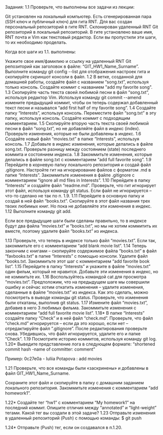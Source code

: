 Задания:
1.1
Проверьте, что выполнены все задачи из лекции:

Git установлен на локальный компьютер.
Есть сгенерированная пара (SSH ключ и публичный ключ) для гита RNT.
Для вас создан персональный репозиторий в гите RNT.
Склонирован удаленный RNT Git репозиторий в локальный репозиторий.
В гите установлено ваше имя, RNT почта и Vim как текстовый редактор.
Если вы пропустили эти шаги, то их необходимо проделать.

Когда все шаги из 1.1. выполнены:

Укажите свое имя/фамилию и ссылку на удаленный RNT Git репозиторий как заголовок в файле: “GIT_HW1_Name_Surname”.
Выполните команду git config --list для отображения настроек гита и скопируйте скриншот консоли в файл.
1.2
В ветке, созданной для домашней работы, cоздайте файл с названием “song.txt”, используя только консоль. Создайте коммит с названием "add my favorite song".
1.3
Скопируйте часть текста своей любимой песни в файл “song.txt”, используя редактор Vim. Используя команду git commit --amend измените предыдущий коммит, чтобы он теперь содержал добавленный текст песни и назывался “add first half of my favorite song”.
1.4
Создайте папку “Interests”, используя консоль. Переместите файл “song.txt” в эту папку, используя консоль. Создайте коммит с подходящим комментарием.
1.5
Скопируйте вторую часть текста своей любимой песни в файл “song.txt”, но не добавляйте файл в индекс (index). Проверьте изменения, которые не были добавлены в индекс.
1.6
Создайте новый файл “movies.txt” в папке “Interests”, используя консоль.
1.7
Добавьте в индекс изменения, которые делались в файле song.txt. Проверьте разницу между состоянием (state) последнего коммита и состоянием индекса.
1.8
Закоммитьте изменения, которые делались в файле song.txt с комментарием “add full favorite song”.
1.9
Перейдите в корневую папку локального репозитория и создай файл .gitignore. Настройте гит на игнорирование файлов  с форматом .md в папке “Interests”. Закоммитьте изменения в файле  .gitignore с комментарием “ignore all md files in Interests”.
1.10
Перейдите в папку “Interests” и создайте файл “readme.md”. Проверьте, что гит игнорирует этот файл, используя команду git status. Если файл не игнорируется – что-то сделано не так по п. 1.9.
1.11
Перейдите в основную папку  и создай в ней файл “books.txt”. Скопируйте в этот файл названия трех твоих любимых книг. Но пока не добавляйте эти изменения в индекс.
1.12
Выполните команду git add.

Если все предыдущие шаги были сделаны правильно, то в индексе будут два файла “movies.txt” и “books.txt”, но мы не хотим коммитить их вместе, поэтому удалите файл “books.txt” из индекса.

1.13
Проверьте, что теперь в индексе только файл “movies.txt”. Если так, закоммитьте его с комментарием “add blank movie list”.
1.14
Теперь закончим с книгами – скопируйте содержимое файла “books.txt” в файл “favbooks.txt” в папке “Interests” с помощью консоли. Удалите файл “books.txt. Закоммитьте этот шаг с комментарием “add favorite book list”.
1.15
Перейдите в папку “Interests” и укажите в файле “movies.txt” один фильм, который не нравится. Добавьте эти изменения в индекс, но не коммитьте их.
1.16
Воспользуйтесь командой cat для просмотра “movies.txt”. Предположим, что на предыдущем шаге мы совершили ошибку и сейчас хотим откатить изменения – удалите изменения, сделанные в файле “movies.txt” из индекса. Как это сделать, можно посмотреть в выводе команды git status. Проверьте, что изменения были откатаны, выполнив git status.
1.17
Измените файл “movies.txt”, добавив в него 3 любимых фильма. Закоммитьте изменения с комментарием “add full favorite movie list”.
1.18*
В папке “Interests” создайте папку “Check” и в ней файл “check.md”. Проверьте, что файл “check.md” игнорируется – если да это хорошо, если нет – отредактируйте файл ”.gitignore”. После редактирования проверьте снова. Убедившись, что файл игнорируется, удалите его и папке “Check”.
1.19
Посмотрите историю коммитов, используя команду git log.
1.20*
Выведите представление лога в следующем формате: “shortened commit hash -name of committer: comment”

Пример: 0c27e0a - Iuliia Potapova : add movies



1.21
Проверьте, что все команды были «заскринены» и добавлены в файл GIT_HW1_Name_Surname.

Сохраните этот файл и скопируйте в папку с домашним заданием локального репозитория. Закоммитьте изменения с комментарием “add homework1”.

1.22*
Создайте тег “hw1” с комментарием “My homework1” на последний коммит. Опишите отличия между “annotated” и “light-weight” тегами. Какой тег вы создали в этой задаче?
1.23
Отправьте изменения в удаленный репозиторий (Push) с помощью команды:
$ git push

1.24*
Отправьте (Push) тег, если он создавался в п.1.20.